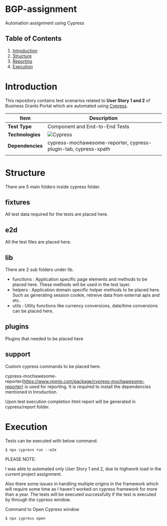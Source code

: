 # BGP-assignment
Automation assignment using Cypress

## Table of Contents
1. [Introduction](#Introduction)
2. [Structure](#Structure)
3. [Reportins](#Reporting)
4. [Execution](#TestExecution)

# Introduction
This repository contains test scenarios related to **User Story 1 and 2** of Business Grants Portal which are automated using [Cypress](https://www.cypress.io).

| Item | Description | 
| --- |---|
| **Test Type** | Component and End-to-End Tests |
| **Technologies** | ![Cypress](https://img.shields.io/badge/cypress-^6.8.0-red.svg?style=plastic&logo=cypress) |
| **Dependencies** | cypress-mochawesome-reporter, cypress-plugin-tab, cypress-xpath |
| | |

# Structure
There are 5 main folders inside cypress folder.

## fixtures
All test data required for the tests are placed here.

## e2d
All the test files are placed here.

## lib
There are 2 sub folders under lib.
  - functions : Application specific page elements and methods to be placed here. These methods will be used in the test layer.
  - helpers : Application domain specific helper methods to be placed here. Such as generating session cookie, retreive data from external apis and etc.
  - utils : Utlity functions like currency conversions, date/time conversions can be placed here.

## plugins
Plugins that needed to be placed here

## support
Custom cypress commands to be placed here.

cypress-mochawesome-reporter(https://www.npmjs.com/package/cypress-mochawesome-reporter) is used for reporting. It is required to install the dependencies mentioned in Inroduction.

Upon test execution completion html report will be generated in cypress/report folder.

# Execution
Tests can be executed with below command.
```
$ npx cypress run --e2e
```

PLEASE NOTE:

I was able to automated only User Story 1 and 2, due to highwork load in the current project assignment.

Also there some issues in handling multiple origins in the framework which will require some time as I haven't worked on cypress framework for more than a year. The tests will be executed successfully if the test is executed by through the cypress window.

Command to Open Cypress window
```
$ npx cypress open
```